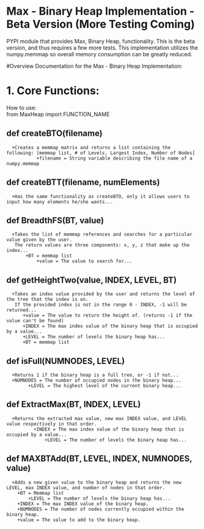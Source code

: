 # Max - Binary Heap Implementation - Beta Version (More Testing Coming)
PYPI module that provides Max, Binary Heap, functionality. This is the beta version, and thus requires a few more tests. This implementation utilizes the numpy.memmap so overall memory consumption can be greatly reduced.

#Overview
Documentation for the Max - Binary Heap Implementation:

# 1. Core Functions:

  How to use: <br/>
      from MaxHeap import FUNCTION_NAME

  ## def createBTO(filename)
      +Creates a memmap matrix and returns a list containing the following: [memmap list, # of Levels, Largest Index, Number of Nodes]
      	       +filename = String variable describing the file name of a numpy.memmap


  ## def createBTT(filename, numElements)
      +Has the same functionality as createBTO, only it allows users to input how many elements he/she wants...

  ## def BreadthFS(BT, value)</br>
      +Takes the list of memmap references and searches for a particular value given by the user.
       The return values are three components: x, y, z that make up the index...
       	   +BT = memmap list
	       	   +value = The value to search for...

  ## def getHeightTwo(value, INDEX, LEVEL, BT)
      +Takes an index value provided by the user and returns the level of the tree that the index is on.
       If the provided index is not in the range 0 - INDEX, -1 will be returned...
       	  +value = The value to return the height of. (returns -1 if the value can't be found)
       	  +INDEX = The max index value of the binary heap that is occupied by a value...
	  	  +LEVEL = The number of levels the binary heap has...
		  +BT = memmap list

  ## def isFull(NUMNODES, LEVEL)
      +Returns 1 if the binary heap is a full tree, or -1 if not...
      +NUMNODES = The number of occupied nodes in the binary heap...
	       	+LEVEL = The highest level of the current binary heap...

  ## def ExtractMax(BT, INDEX, LEVEL)
      +Returns the extracted max value, new max INDEX value, and LEVEL value respectively in that order.
      	      +INDEX = The max index value of the binary heap that is occupied by a value...
	       	      +LEVEL = The number of levels the binary heap has...

  ## def MAXBTAdd(BT, LEVEL, INDEX, NUMNODES, value)
      +Adds a new given value to the binary heap and returns the new LEVEL, max INDEX value, and number of nodes in that order.
      	+BT = Memmap list
	    	+LEVEL = The number of levels the binary heap has...
		+INDEX = The max INDEX value of the binary heap.
		+NUMNODES = The number of nodes currently occupied within the binary heap.
		+value = The value to add to the binary heap.